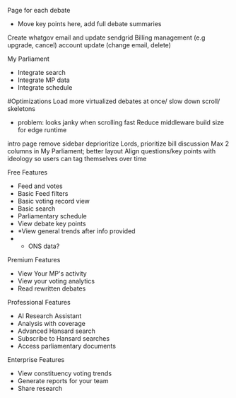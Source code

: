 Page for each debate
- Move key points here, add full debate summaries

Create whatgov email and update sendgrid
Billing management (e.g upgrade, cancel)
account update (change email, delete)

My Parliament
- Integrate search
- Integrate MP data
- Integrate schedule

#Optimizations
Load more virtualized debates at once/ slow down scroll/ skeletons 
- problem: looks janky when scrolling fast
Reduce middleware build size for edge runtime

intro page remove sidebar
deprioritize Lords, prioritize bill discussion
Max 2 columns in My Parliament; better layout
Align questions/key points with ideology so users can tag themselves over time

Free Features
- Feed and votes
- Basic Feed filters
- Basic voting record view
- Basic search
- Parliamentary schedule
- View debate key points
- *View general trends after info provided
- - ONS data?

Premium Features
- View Your MP's activity
- View your voting analytics
- Read rewritten debates

Professional Features
- AI Research Assistant
- Analysis with coverage
- Advanced Hansard search
- Subscribe to Hansard searches
- Access parliamentary documents

Enterprise Features
- View constituency voting trends
- Generate reports for your team
- Share research